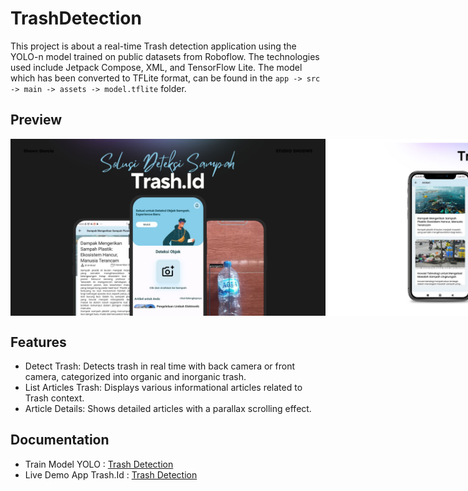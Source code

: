 # TrashDetection
This project is about a real-time Trash detection application using the YOLO-n model trained on public datasets from Roboflow. The technologies used include Jetpack Compose, XML, and TensorFlow Lite. The model which has been converted to TFLite format, can be found in the `app -> src -> main -> assets -> model.tflite` folder.

## Preview <a name="Preview"></a>
<div style="display:flex;">
     <img alt="Preview" title="Preview" width="" src="images/TrashId.jpg" />
     <img alt="Preview" title="Preview" width="" src="images/1.jpg" />
     <img alt="Preview" title="Preview" width="" src="images/2.jpg" />
</div>

## Features <a name="Feature"></a>
* Detect Trash: Detects trash in real time with back camera or front camera, categorized into organic and inorganic trash.
* List Articles Trash: Displays various informational articles related to Trash context.
* Article Details: Shows detailed articles with a parallax scrolling effect.

## Documentation <a name="documentation"></a>
* Train Model YOLO : <a href="https://colab.research.google.com/drive/17r4MLau6T4bOYO5Ehmq6sUupqMTYL8tm?usp=sharing" target="_blank">Trash Detection</a>
* Live Demo App Trash.Id : <a href="https://youtube.com/shorts/Tj0UncCM-Ng" target="_blank">Trash Detection</a>
